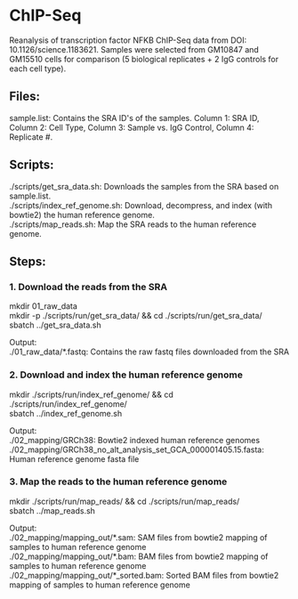 # ChIP-Seq
Reanalysis of transcription factor NFKB ChIP-Seq data from DOI: 10.1126/science.1183621. Samples were selected from GM10847 and GM15510 cells for comparison (5 biological replicates + 2 IgG controls for each cell type). 

## Files:
sample.list: Contains the SRA ID's of the samples. Column 1: SRA ID, Column 2: Cell Type, Column 3: Sample vs. IgG Control, Column 4: Replicate #.

## Scripts:
./scripts/get_sra_data.sh: Downloads the samples from the SRA based on sample.list.  
./scripts/index_ref_genome.sh: Download, decompress, and index (with bowtie2) the human reference genome.  
./scripts/map_reads.sh: Map the SRA reads to the human reference genome.

## Steps:
### 1. Download the reads from the SRA
mkdir 01_raw_data  
mkdir -p ./scripts/run/get_sra_data/ && cd ./scripts/run/get_sra_data/  
sbatch ../get_sra_data.sh  

Output:  
  ./01_raw_data/*.fastq: Contains the raw fastq files downloaded from the SRA

### 2. Download and index the human reference genome
mkdir ./scripts/run/index_ref_genome/ && cd ./scripts/run/index_ref_genome/  
sbatch ../index_ref_genome.sh  

Output:  
  ./02_mapping/GRCh38: Bowtie2 indexed human reference genomes  
  ./02_mapping/GRCh38_no_alt_analysis_set_GCA_000001405.15.fasta: Human reference genome fasta file
  
### 3. Map the reads to the human reference genome  
mkdir ./scripts/run/map_reads/ && cd ./scripts/run/map_reads/  
sbatch ../map_reads.sh  
  
Output:  
  ./02_mapping/mapping_out/\*.sam: SAM files from bowtie2 mapping of samples to human reference genome  
  ./02_mapping/mapping_out/\*.bam: BAM files from bowtie2 mapping of samples to human reference genome   
  ./02_mapping/mapping_out/\*_sorted.bam: Sorted BAM files from bowtie2 mapping of samples to human reference genome  



